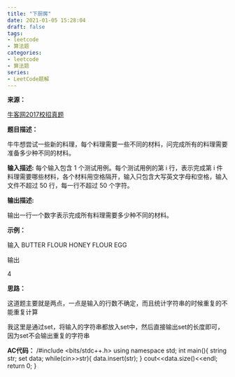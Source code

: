 ```yaml
---
title: "下厨房"
date: 2021-01-05 15:28:04
draft: false
tags:
- leetcode
- 算法题
categories: 
- leetcode
- 算法题
series:
- LeetCode题解
---
```

**来源：**

[牛客网2017校招真题](https://www.nowcoder.com/ta/2017test)

**题目描述：**

牛牛想尝试一些新的料理，每个料理需要一些不同的材料，问完成所有的料理需要准备多少种不同的材料。

**输入描述:**
每个输入包含 1 个测试用例。每个测试用例的第 i 行，表示完成第 i 件料理需要哪些材料，各个材料用空格隔开，输入只包含大写英文字母和空格，输入文件不超过 50 行，每一行不超过 50 个字符。

**输出描述:**

输出一行一个数字表示完成所有料理需要多少种不同的材料。

**示例：**

输入
BUTTER FLOUR HONEY FLOUR EGG

输出

4

**思路：**

这道题主要就是两点，一点是输入的行数不确定，而且统计字符串的时候重复的不能重复计算

我这里是通过set，将输入的字符串都放入set中，然后直接输出set的长度即可，因为set不会输出重复的字符串

**AC代码：**
/#include <bits/stdc++.h> using namespace std; int main(){ string str; set<string> data; while(cin>>str){ data.insert(str); } cout<<data.size()<<endl; return 0; }